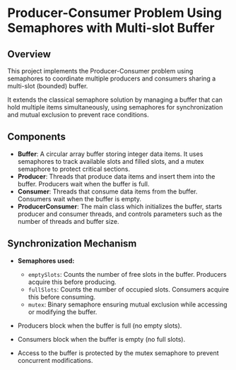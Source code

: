 # Producer-Consumer Problem Using Semaphores with Multi-slot Buffer

## Overview

This project implements the Producer-Consumer problem using semaphores to coordinate multiple producers and consumers sharing a multi-slot (bounded) buffer.

It extends the classical semaphore solution by managing a buffer that can hold multiple items simultaneously, using semaphores for synchronization and mutual exclusion to prevent race conditions.

## Components

- **Buffer**: A circular array buffer storing integer data items. It uses semaphores to track available slots and filled slots, and a mutex semaphore to protect critical sections.
- **Producer**: Threads that produce data items and insert them into the buffer. Producers wait when the buffer is full.
- **Consumer**: Threads that consume data items from the buffer. Consumers wait when the buffer is empty.
- **ProducerConsumer**: The main class which initializes the buffer, starts producer and consumer threads, and controls parameters such as the number of threads and buffer size.

## Synchronization Mechanism

- **Semaphores used:**
  - `emptySlots`: Counts the number of free slots in the buffer. Producers acquire this before producing.
  - `fullSlots`: Counts the number of occupied slots. Consumers acquire this before consuming.
  - `mutex`: Binary semaphore ensuring mutual exclusion while accessing or modifying the buffer.

- Producers block when the buffer is full (no empty slots).
- Consumers block when the buffer is empty (no full slots).
- Access to the buffer is protected by the mutex semaphore to prevent concurrent modifications.
